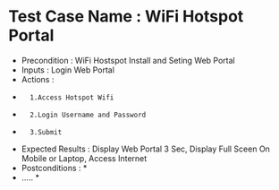 # Test Case Name : WiFi Hotspot Portal #
* Precondition : WiFi Hostspot Install and Seting Web Portal 
* Inputs :  Login Web Portal
* Actions :  
*       1.Access Hotspot Wifi
*       2.Login Username and Password
*       3.Submit
* Expected Results :  Display Web Portal 3 Sec, Display Full Sceen On Mobile or Laptop, Access Internet 
* Postconditions : *
* ..... *
